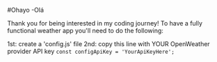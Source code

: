 #Ohayo
-Olá

Thank you for being interested in my coding journey!
To have a fully functional weather app you'll need to do the following:

1st: create a 'config.js' file
2nd: copy this line with YOUR OpenWeather provider API key
```const configApiKey = 'YourApiKeyHere';```
